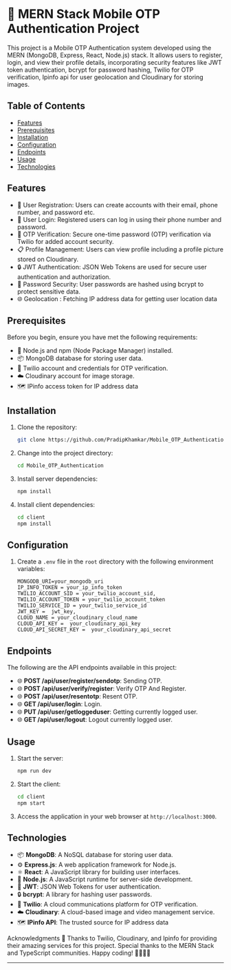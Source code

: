 # 📱 MERN Stack Mobile OTP Authentication Project

This project is a Mobile OTP Authentication system developed using the MERN (MongoDB, Express, React, Node.js) stack. It allows users to register, login, and view their profile details, incorporating security features like JWT token authentication, bcrypt for password hashing, Twilio for OTP verification, Ipinfo api for user geolocation and Cloudinary for storing images.

## Table of Contents

- [Features](#features)
- [Prerequisites](#prerequisites)
- [Installation](#installation)
- [Configuration](#configuration)
- [Endpoints](#endpoints)
- [Usage](#usage)
- [Technologies](#technologies)

## Features

- 📝 User Registration: Users can create accounts with their email, phone number, and password etc.
- 🔑 User Login: Registered users can log in using their phone number and password.
- 🔐 OTP Verification: Secure one-time password (OTP) verification via Twilio for added account security.
- 📋 Profile Management: Users can view profile including a profile picture stored on Cloudinary.
- 🔒 JWT Authentication: JSON Web Tokens are used for secure user authentication and authorization.
- 🔐 Password Security: User passwords are hashed using bcrypt to protect sensitive data.
- 🌐 Geolocation : Fetching IP address data for getting user location data

## Prerequisites

Before you begin, ensure you have met the following requirements:

- 🚀 Node.js and npm (Node Package Manager) installed.
- 📦 MongoDB database for storing user data.
- 📲 Twilio account and credentials for OTP verification.
- ☁️ Cloudinary account for image storage.
- 🗺 IPinfo access token for IP address data

## Installation

1. Clone the repository:

   ```bash
   git clone https://github.com/PradipKhamkar/Mobile_OTP_Authentication
   ```

2. Change into the project directory:

   ```bash
   cd Mobile_OTP_Authentication
   ```

3. Install server dependencies:

   ```bash
   npm install
   ```

4. Install client dependencies:

   ```bash
   cd client
   npm install
   ```

## Configuration

1. Create a `.env` file in the `root` directory with the following environment variables:

   ```env
   MONGODB_URI=your_mongodb_uri
   IP_INFO_TOKEN = your_ip_info_token
   TWILIO_ACCOUNT_SID = your_twilio_account_sid,
   TWILIO_ACCOUNT_TOKEN = your_twilio_account_token
   TWILIO_SERVICE_ID = your_twilio_service_id
   JWT_KEY =  jwt_key,
   CLOUD_NAME = your_cloudinary_cloud_name
   CLOUD_API_KEY =  your_cloudinary_api_key
   CLOUD_API_SECRET_KEY =  your_cloudinary_api_secret
   ```

## Endpoints

The following are the API endpoints available in this project:

- 🌐 **POST /api/user/register/sendotp**: Sending OTP.
- 🌐 **POST /api/user/verify/register**: Verify OTP And Register.
- 🌐 **POST /api/user/resentotp**: Resent OTP.
- 🌐 **GET /api/user/login**: Login.
- 🌐 **PUT /api/user/getloggeduser**: Getting currently logged user.
- 🌐 **GET /api/user/logout**: Logout currently logged user.

## Usage

1. Start the server:

   ```bash
   npm run dev
   ```

2. Start the client:

   ```bash
   cd client
   npm start
   ```

3. Access the application in your web browser at `http://localhost:3000`.

## Technologies

- 📦 **MongoDB**: A NoSQL database for storing user data.
- ⚙️ **Express.js**: A web application framework for Node.js.
- ⚛️ **React**: A JavaScript library for building user interfaces.
- 🚀 **Node.js**: A JavaScript runtime for server-side development.
- 🔑 **JWT**: JSON Web Tokens for user authentication.
- 🔒 **bcrypt**: A library for hashing user passwords.
- 📲 **Twilio**: A cloud communications platform for OTP verification.
- ☁️ **Cloudinary**: A cloud-based image and video management service.
- 🗺 **IPinfo API**: The trusted source for IP address data

Acknowledgments 🙏
Thanks to Twilio, Cloudinary, and Ipinfo for providing their amazing services for this project.
Special thanks to the MERN Stack and TypeScript communities.
Happy coding! 👩‍💻👨‍💻

---
